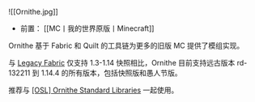 ![[Ornithe.jpg]]
- 前置：
 [[MC丨我的世界原版丨Minecraft]]

Ornithe 基于 Fabric 和 Quilt 的工具链为更多的旧版 MC 提供了模组实现。

与 [Legacy Fabric](https://www.mcmod.cn/class/3391.html "Legacy Fabric") 仅支持 1.3-1.14 快照相比，Ornithe 目前支持远古版本 rd-132211 到 1.14.4 的所有版本，包括快照版和愚人节版。

推荐与 [[OSL] Ornithe Standard Libraries](https://www.mcmod.cn/class/11862.html "[OSL] Ornithe Standard Libraries") 一起使用。